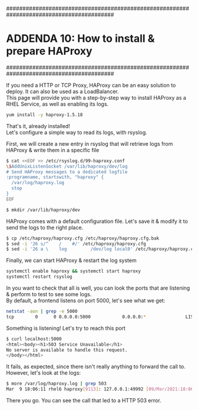 #########################################################################################
# ADDENDA 10: How to install & prepare HAProxy
#########################################################################################

If you need a HTTP or TCP Proxy, HAProxy can be an easy solution to deploy. It can also be used as a LoadBalancer.  
This page will provide you with a step-by-step way to install HAProxy as a RHEL Service, as well as enabling its logs.

```bash
yum install -y haproxy-1.5.18
```

That's it, already installed!  
Let's configure a simple way to read its logs, with rsyslog.  

First, we will create a new entry in rsyslog that will retrieve logs from HAProxy & write them in a specific file

```bash
$ cat <<EOF >> /etc/rsyslog.d/99-haproxy.conf
\$AddUnixListenSocket /var/lib/haproxy/dev/log
# Send HAProxy messages to a dedicated logfile
:programname, startswith, "haproxy" {
  /var/log/haproxy.log
  stop
}
EOF

$ mkdir /var/lib/haproxy/dev
```

HAProxy comes with a default configuration file. Let's save it & modify it to send the logs to the right place.

```bash
$ cp /etc/haproxy/haproxy.cfg /etc/haproxy/haproxy.cfg.bak
$ sed -i '26 s/^    /    #/' /etc/haproxy/haproxy.cfg
$ sed -i '26 a \    log         /dev/log local0' /etc/haproxy/haproxy.cfg
```

Finally, we can start HAProxy & restart the log system

```bash
systemctl enable haproxy && systemctl start haproxy
systemctl restart rsyslog
```

In you want to check that all is well, you can look the ports that are listening & perform to test to see some logs.  
By default, a frontend listens on port 5000, let's see what we get:

```bash
netstat -aon | grep -e 5000
tcp        0      0 0.0.0.0:5000            0.0.0.0:*               LISTEN      off (0.00/0/0)
```

Something is listening! Let's try to reach this port

```bash
$ curl localhost:5000
<html><body><h1>503 Service Unavailable</h1>
No server is available to handle this request.
</body></html>
```

It fails, as expected, since there isn't really anything to forward the call to.  
However, let's look at the logs:

```bash
$ more /var/log/haproxy.log | grep 503
Mar  9 18:06:11 rhel6 haproxy[9113]: 127.0.0.1:49992 [09/Mar/2021:18:06:11.823] main app/<NOSRV> 0/-1/-1/-1/0 503 212 - - SC-- 0/0/0/0/0 0/0 "GET / HTTP/1.1"
```

There you go. You can see the call that led to a HTTP 503 error.
